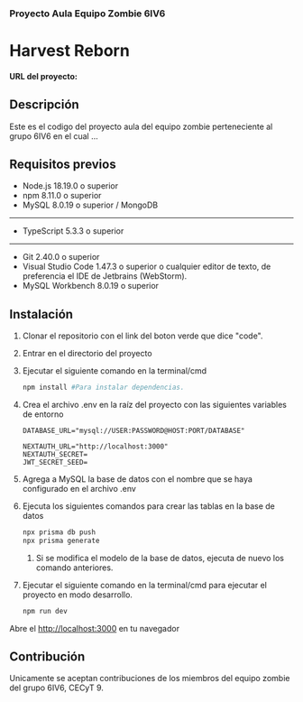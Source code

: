 ### Proyecto Aula Equipo Zombie 6IV6

# Harvest Reborn

#### URL del proyecto:

## Descripción

Este es el codigo del proyecto aula del equipo zombie perteneciente al grupo 6IV6
en el cual ...

## Requisitos previos

[//]: # "- Lenguaje de programación utilizado"

- Node.js 18.19.0 o superior
- npm 8.11.0 o superior
- MySQL 8.0.19 o superior / MongoDB

---

[//]: # "- Dependencias y librerías externas requeridas"

- TypeScript 5.3.3 o superior

---

[//]: # "- Herramientas necesarias para la instalación y ejecución del proyecto"

- Git 2.40.0 o superior
- Visual Studio Code 1.47.3 o superior o cualquier editor de texto, de preferencia el IDE de Jetbrains (WebStorm).
- MySQL Workbench 8.0.19 o superior

## Instalación

1. Clonar el repositorio con el link del boton verde que dice "code".
2. Entrar en el directorio del proyecto
3. Ejecutar el siguiente comando en la terminal/cmd

   ```bash
   npm install #Para instalar dependencias.
   ```

4. Crea el archivo .env en la raíz del proyecto con las siguientes variables de entorno

   ```env
   DATABASE_URL="mysql://USER:PASSWORD@HOST:PORT/DATABASE"

   NEXTAUTH_URL="http://localhost:3000"
   NEXTAUTH_SECRET=
   JWT_SECRET_SEED=
   ```

5. Agrega a MySQL la base de datos con el nombre que se haya configurado en el archivo .env
6. Ejecuta los siguientes comandos para crear las tablas en la base de datos

   ```bash
   npx prisma db push
   npx prisma generate
   ```

   1. Si se modifica el modelo de la base de datos, ejecuta de nuevo los comando anteriores.

7. Ejecutar el siguiente comando en la terminal/cmd para ejecutar el proyecto en modo desarrollo.

   ```bash
   npm run dev
   ```

Abre el [http://localhost:3000](http://localhost:3000) en tu navegador

## Contribución

Unicamente se aceptan contribuciones de los miembros del equipo zombie del grupo 6IV6, CECyT 9.
